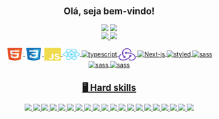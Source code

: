 
<h2 align="center">Olá, seja bem-vindo!</h2>
<div align="center"> 
<!--   <a href="https://www.instagram.com/felip.codes/" target="_blank"><img src="https://img.shields.io/badge/-Instagram-%23E4405F?style=for-the-badge&logo=instagram&logoColor=white" target="_blank"></a> -->
  <a href = "mailto:diegofelipesales23@gmail.com"><img src="https://img.shields.io/badge/-Gmail-%23333?style=for-the-badge&logo=gmail&logoColor=white" target="_blank"></a> 
  <a href="https://www.linkedin.com/in/diegosales30/" target="_blank"><img src="https://img.shields.io/badge/-LinkedIn-%230077B5?style=for-the-badge&logo=linkedin&logoColor=white" target="_blank"></a>
</div>
<div align="center" >
  <a href="https://github.com/diegosales30">
  <img height="180em" src="https://github-readme-stats.vercel.app/api?username=diegosales30&show_icons=true&theme=dracula&include_all_commits=true&count_private=true"/>  
  <img height="180em" src="https://github-readme-stats.vercel.app/api/top-langs/?username=diegosales30&layout=compact&langs_count=10&theme=dracula"/>
</div>
<div align="center"><br>
	
  <img align="center" alt="HTML" height="30" width="40" src="https://raw.githubusercontent.com/devicons/devicon/master/icons/html5/html5-original.svg">
  <img align="center" alt="CSS" height="30" width="40" src="https://raw.githubusercontent.com/devicons/devicon/master/icons/css3/css3-original.svg">
  <img align="center" alt="js" height="30" width="40" src="https://raw.githubusercontent.com/devicons/devicon/master/icons/javascript/javascript-plain.svg">
  <img align="center" alt="React" height="30" width="40" src="https://raw.githubusercontent.com/devicons/devicon/master/icons/react/react-original.svg">
  <img align="center" alt="typescript" height="30" width="40" src="https://icongr.am/devicon/typescript-original.svg?size=128&color=currentColor">
  <img align="center" alt="Redux" height="30" width="40" src="https://raw.githubusercontent.com/devicons/devicon/master/icons/redux/redux-original.svg">
  <img align="center" alt="Next-js" height="30" width="40" src="https://icongr.am/simple/nextjs.svg?size=128&color=eeeeec&colored=false">
  <img align="center" alt="styled" height="30" width="40" src="https://icongr.am/simple/styledcomponents.svg?size=128&color=5c3566&colored=false">
  <img align="center" alt="sass" height="30" width="40" src="https://icongr.am/devicon/sass-original.svg?size=128&color=currentColor">
  <img align="center" alt="sass" height="30" width="40" src="https://icongr.am/devicon/java-original.svg?size=128&color=currentColor">
  <img align="center" alt="sass" height="30" width="40" src="https://icongr.am/simple/spring.svg?size=128&color=35e02c&colored=false">
  
 
  </div>
  <div align="center">
  <h2> 🖥️ Hard skills</h2>
	
  <img src="https://img.shields.io/badge/-html-E34F26?logo=html5&logoColor=white&style=for-the-badge" />
  <img src="https://img.shields.io/badge/-css-1572B6?logo=css3&logoColor=white&style=for-the-badge" />
  <img src="https://img.shields.io/badge/-javascript-F7DF1E?logo=javascript&logoColor=white&style=for-the-badge" />
  <img src="https://img.shields.io/badge/-reactjs-61DAFB?logo=react&logoColor=white&style=for-the-badge" />
  <img src="https://img.shields.io/badge/Next.js-000000?style=for-the-badge&logo=nextjs&logoColor=white" />
  <img src="https://img.shields.io/badge/JAVA-ea2e2f?style=for-the-badge&logo=java&logoColor=white"/>
  <img src="https://img.shields.io/badge/Spring%20boot-6fb440?style=for-the-badge&logo=spring&logoColor=white"/>
  <img src="https://img.shields.io/badge/-styled components-DB7093?logo=styled-components&logoColor=white&style=for-the-badge" />
  <img src="https://img.shields.io/badge/-vercel-000000?logo=vercel&logoColor=white&style=for-the-badge" />
  <img src="https://img.shields.io/badge/-trello-0052CC?logo=trello&logoColor=white&style=for-the-badge" />
  <img src="https://img.shields.io/badge/-yarn-2C8EBB?logo=yarn&logoColor=white&style=for-the-badge" />
  <img src="https://img.shields.io/badge/-vscode-007ACC?logo=Visual Studio Code&logoColor=white&style=for-the-badge" />
  <img src="https://img.shields.io/badge/-insomnia-4000BF?logo=insomnia&logoColor=white&style=for-the-badge" />
  <img src="https://img.shields.io/badge/TypeScript-007ACC?style=for-the-badge&logo=typescript&logoColor=white"/>
  <img src="https://img.shields.io/badge/Redux-593D88?style=for-the-badge&logo=redux&logoColor=white"/>
  <img src="https://img.shields.io/badge/Material--UI-0081CB?style=for-the-badge&logo=material-ui&logoColor=white"/>
  <img src="https://img.shields.io/badge/Heroku-430098?style=for-the-badge&logo=heroku&logoColor=white"/>
  <img src="https://img.shields.io/badge/PostgreSQL-316192?style=for-the-badge&logo=postgresql&logoColor=white" />
  <img src="https://img.shields.io/badge/Node.js-43853D?style=for-the-badge&logo=node.js&logoColor=white" />
  <img src="https://img.shields.io/badge/Express.js-404D59?style=for-the-badge"/>


 <div>
  
